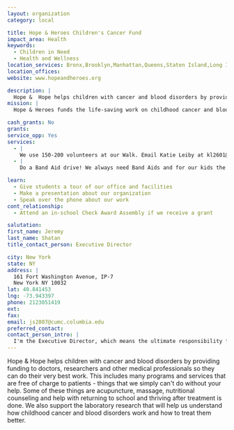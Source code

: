```yaml
---
layout: organization
category: local

title: Hope & Heroes Children's Cancer Fund
impact_area: Health
keywords: 
  - Children in Need
  - Health and Wellness
location_services: Bronx,Brooklyn,Manhattan,Queens,Staten Island,Long Island,Tri-state Area (NJ, CT, PA)
location_offices: 
website: www.hopeandheroes.org

description: |
  Hope &  Hope helps children with cancer and blood disorders by providing funding to doctors, researchers and other medical professionals so they can do their very best work. This includes many programs and services that are free of charge to patients - things that we simply can't do without your help. Some of these things are acupuncture, massage, nutritional counseling and help with returning to school and thriving after treatment is done.  We also support the laboratory research that will help us understand how childhood cancer and blood disorders work and how to treat them better. 
mission: |
  Hope & Heroes funds the life-saving work on childhood cancer and blood disorders at Columbia University Medical Centerâ€”including cutting-edge research, support for families, and care that always puts children first.

cash_grants: No
grants: 
service_opp: Yes
services: 
  - |
    We use 150-200 volunteers at our Walk. Email Katie Leiby at kl2601@cumc.columbia.edu if you're interested in volunteering.
  - |
    Do a Band Aid drive! We always need Band Aids and for our kids the ones with colorful characters and colors are the best. A drive can also be done for small toys, like Hot Wheels cars and Polly Pocket dolls that we can used to stock our "Treasure Boxes," which we use when a patient has a procedure and needs a little surprise.

learn: 
  - Give students a tour of our office and facilities
  - Make a presentation about our organization
  - Speak over the phone about our work
cont_relationship: 
  - Attend an in-school Check Award Assembly if we receive a grant

salutation: 
first_name: Jeremy
last_name: Shatan
title_contact_person: Executive Director

city: New York
state: NY
address: |
  161 Fort Washington Avenue, IP-7  
  New York NY 10032
lat: 40.841453
lng: -73.943397
phone: 2123051419
ext: 
fax: 
email: js2807@cumc.columbia.edu
preferred_contact: 
contact_person_intro: |
  I'm the Executive Director, which means the ultimate responsibility for running the organization lies with me. I've worked at Hope & Heroes since 2005 and I love it! Not only do I enjoy doing good in the world by helping children and families but I also have a personal reason for getting involved: my first child had a brain tumor. Even though we weren't able to successfully treat him, I knew that helping other families who were dealing with childhood cancer was what I wanted to do.
---
```

Hope &  Hope helps children with cancer and blood disorders by providing funding to doctors, researchers and other medical professionals so they can do their very best work. This includes many programs and services that are free of charge to patients - things that we simply can't do without your help. Some of these things are acupuncture, massage, nutritional counseling and help with returning to school and thriving after treatment is done.  We also support the laboratory research that will help us understand how childhood cancer and blood disorders work and how to treat them better. 